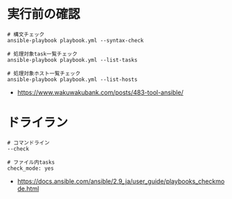 # 実行前の確認
```
# 構文チェック
ansible-playbook playbook.yml --syntax-check
 
# 処理対象task一覧チェック
ansible-playbook playbook.yml --list-tasks
 
# 処理対象ホスト一覧チェック
ansible-playbook playbook.yml --list-hosts
```
- https://www.wakuwakubank.com/posts/483-tool-ansible/

# ドライラン
```
# コマンドライン
--check

# ファイル内tasks
check_mode: yes
```
- https://docs.ansible.com/ansible/2.9_ja/user_guide/playbooks_checkmode.html


